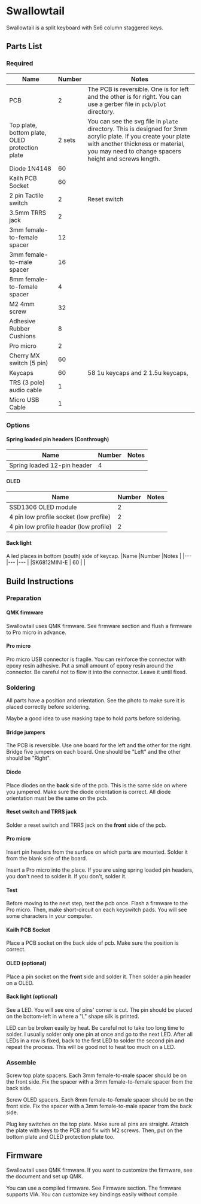 # Swallowtail

Swallowtail is a split keyboard with 5x6 column staggered keys.

## Parts List
### Required

|Name |Number |Notes |
|--- |--- |--- |
|PCB | 2 | The PCB is reversible. One is for left and the other is for right. You can use a gerber file in `pcb/plot` directory. |
|Top plate, bottom plate, OLED protection plate | 2 sets | You can see the svg file in `plate` directory. This is designed for 3mm acrylic plate. If you create your plate with another thickness or material, you may need to change spacers height and screws length. |
|Diode 1N4148 | 60 | |
|Kailh PCB Socket | 60 | |
|2 pin Tactile switch | 2 |Reset switch |
|3.5mm TRRS jack | 2 | |
|3mm female-to-female spacer | 12 | |
|3mm female-to-male spacer | 16 | |
|8mm female-to-female spacer | 4 | |
|M2 4mm screw | 32 | |
|Adhesive Rubber Cushions | 8 | |
|Pro micro | 2 | |
|Cherry MX switch (5 pin) | 60 | |
|Keycaps | 60 | 58 1u keycaps and 2 1.5u keycaps,|
|TRS (3 pole) audio cable | 1 | |
|Micro USB Cable | 1 | |

### Options
#### Spring loaded pin headers (Conthrough)
|Name |Number |Notes |
|--- |--- |--- |
|Spring loaded 12-pin header | 4 | |

#### OLED
|Name |Number |Notes |
|--- |--- |--- |
|SSD1306 OLED module | 2 | |
|4 pin low profile socket (low profile)| 2 | |
|4 pin low profile header (low profile)| 2 | |

#### Back light
A led places in bottom (south) side of keycap.
|Name |Number |Notes |
|--- |--- |--- |
|SK6812MINI-E | 60 | |

## Build Instructions

### Preparation
#### QMK firmware
Swallowtail uses QMK firmware. See firmware section and flush a firmware to Pro micro in advance.

#### Pro micro
Pro micro USB connector is fragile. You can reinforce the connector with epoxy resin adhesive. Put a small amount of epoxy resin around the connector. Be careful not to flow it into the connector. Leave it until fixed.

### Soldering
All parts have a position and orientation. See the photo to make sure it is placed correctly before soldering.

Maybe a good idea to use masking tape to hold parts before soldering.

#### Bridge jumpers
The PCB is reversible. Use one board for the left and the other for the right.
Bridge five jumpers on each board. One should be "Left" and the other should be "Right".

#### Diode
Place diodes on the **back** side of the pcb. This is the same side on where you jumpered. Make sure the diode orientation is correct. All diode orientation must be the same on the pcb.

#### Reset switch and TRRS jack
Solder a reset switch and TRRS jack on the **front** side of the pcb.

#### Pro micro
Insert pin headers from the surface on which parts are mounted. Solder it from the blank side of the board.

Insert a Pro micro into the place. If you are using spring loaded pin headers, you don't need to solder it. If you don't, solder it.

#### Test
Before moving to the next step, test the pcb once.
Flash a firmware to the Pro micro. Then, make short-circuit on each keyswitch pads. You will see some characters in your computer.

#### Kailh PCB Socket
Place a PCB socket on the back side of pcb. Make sure the position is correct.

#### OLED (optional)
Place a pin socket on the **front** side and solder it. Then solder a pin header on a OLED.

#### Back light (optional)
See a LED. You will see one of pins' corner is cut. The pin should be placed on the bottom-left in where a "L" shape silk is printed.

LED can be broken easily by heat. Be careful not to take too long time to solder. I usually solder only one pin at once and go to the next LED. After all LEDs in a row is fixed, back to the first LED to solder the second pin and repeat the process. This will be good not to heat too much on a LED.

### Assemble
Screw top plate spacers. Each 3mm female-to-male spacer should be on the front side. Fix the spacer with a 3mm female-to-female spacer from the back side.

Screw OLED spacers. Each 8mm female-to-female spacer should be on the front side. Fix the spacer with a 3mm female-to-male spacer from the back side.

Plug key switches on the top plate. Make sure all pins are straight. Attatch the plate with keys to the PCB and fix with M2 screws. Then, put on the bottom plate and OLED protection plate too.

## Firmware
Swallowtail uses QMK firmware. If you want to customize the firmware, see the document and set up QMK.

You can use a compiled firmware. See Firmware section. The firmware supports VIA. You can customize key bindings easily without compile.
